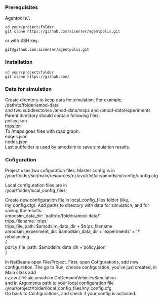 

### Prerequisites
Agentpolis.\
```commandline
cd your/project/folder
git clone https://github.com/aicenter/agentpolis.git
```
or with SSH key:
```commandline
git@github.com:aicenter/agentpolis.git
```

### Installation


```commandline
cd your/project/folder
git clone https://github.com/
```

### Data for simulation
Create directory to keep data for simulation. For example, /path/to/folder/amod-data\
and two subdirectories  /amod-data/maps and /amod-data/experiments\
Parent directory should contain following files:\
policy.json\
trips.txt\
To /maps goes files with road graph:\
edges.json\
nodes.json\
Last subfolder is used by amodsim to save simulation results. 


### Cofiguration
Project uses two cofiguration files. Master config is in\
/your/folder/src/main/resources/cz/cvut/fel/aic/amodsim/config/config.cfg

Local configuration files are in\
/your/folder/local_config_files

Create new configuration file in local_config_files folder (like, my_config.cfg).
Add paths to directory with data for simulation, and for saving the results:\
amodsim_data_dir: 'path/to/folder/amod-data/'\
trips_filename: 'trips'\
trips_file_path: $amodsim_data_dir + $trips_filename\
amodsim_experiment_dir: $amodsim_data_dir + 'experiments'  + '/'\
rebalancing:\
{\
    policy_file_path: $amodsim_data_dir +'policy.json'\
}

In NetBeans open File/Project. First, open Cofigurations, add new configuration. The go to Run, choose configuration, you've just created, in Main class add\
cz.cvut.fel.aic.amodsim.OnDemandVehiclesSimulation\
and in Arguments path to your local configuration file\
/your/project/folder/local_config_files/my_config.cfg\
Go back to Configurations, and check if your config is activated.









